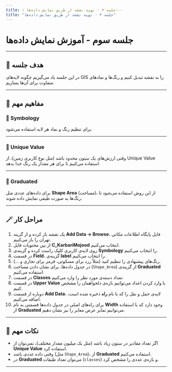 ```yaml
---
title: جلسه ۳ - تهیه نقشه از طریق نمایش داده‌ها ۱---
title: "جلسه ۳ - تهیه نقشه از طریق نمایش داده‌ها"
---
```


# جلسه سوم - آموزش نمایش داده‌ها

---

## 🎯 هدف جلسه  
در این جلسه یاد می‌گیریم چگونه لایه‌های GIS را به نقشه تبدیل کنیم و رنگ‌ها و نمادهای متفاوت برای آن‌ها بسازیم.

---

## 🧩 مفاهیم مهم  

### 🔹 Symbology  
برای تنظیم رنگ و نماد هر لایه استفاده می‌شود.

---

### 🔹 Unique Value  
وقتی ارزش‌های یک ستون محدود باشد (مثل نوع کاربری زمین)، از Unique Value استفاده می‌کنیم تا برای هر مقدار یک رنگ جدا بدهد.

---

### 🔹 Graduated  
برای داده‌های عددی مثل **Shape Area** (مساحت)، از این روش استفاده می‌شود تا رنگ‌ها به صورت طیفی نمایش داده شوند.

---

## 🪄 مراحل کار  

1. یک نقشه باز کرده و از گزینه **Add Data → Browse**، فایل پایگاه اطلاعات مکانی تهران را باز می‌کنیم.  
2. از بین محتویات فایل **C_KarbariMojood** انتخاب می‌کنیم.  
3. روی لایه‌ی کاربری کلیک راست کرده و گزینه‌ی **Symbology** را انتخاب می‌کنیم.  
4. در قسمت **Field**، گزینه‌ی **label** را انتخاب می‌کنیم.  
5. رنگ‌های پیشنهادی را تنظیم کنید (مثلاً زرد برای مسکونی، قرمز برای تجاری و ...).  
6. در جدول داده‌ها، برای نشان دادن مساحت (`Shape_Area`) از گزینه‌ی **Graduated** استفاده می‌کنیم.  
7. در قسمت **Classes** تعداد دسته‌ی مورد نظر را وارد می‌کنیم.  
8. در قسمت **Upper Value** با وارد کردن اعداد می‌توانیم بازه‌ی دلخواهمان را مشخص کنیم.  
9. دوباره از قسمت **Add Data**، لایه‌ی حمل و نقل را که با نام **راه** ذخیره شده است، اضافه می‌کنیم.  
10. برای راه‌های اصلی در جدول داده‌ها قسمتی به نام **Width** وجود دارد که با استفاده از **Graduated** می‌توانیم تمایز عرض معابر را نیز نشان دهیم.

---

## 🧠 نکات مهم  

- اگر تعداد مقادیر در ستون زیاد باشد (مثل یک میلیون مقدار مختلف)، نمی‌توان از **Unique Value** استفاده کرد.  
- وقتی داده عددی باشد (مثل `Shape_Area`)، از **Graduated** استفاده می‌کنیم.  
- در **Graduated** می‌توان تعداد طبقات (`classes`) و بازه‌ی عددی را مشخص کرد.

---

